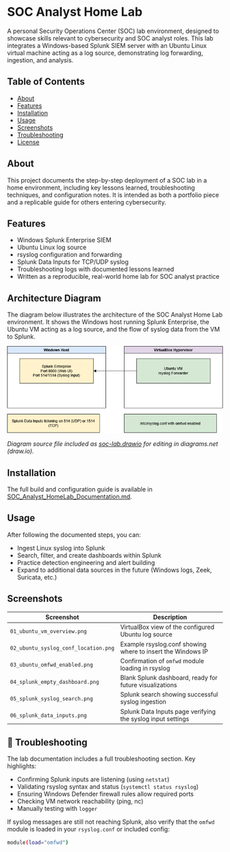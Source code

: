 # SOC Analyst Home Lab

A personal Security Operations Center (SOC) lab environment, designed to showcase skills relevant to cybersecurity and SOC analyst roles. This lab integrates a Windows-based Splunk SIEM server with an Ubuntu Linux virtual machine acting as a log source, demonstrating log forwarding, ingestion, and analysis.

## Table of Contents

- [About](#about)
- [Features](#features)
- [Installation](#installation)
- [Usage](#usage)
- [Screenshots](#screenshots)
- [Troubleshooting](#troubleshooting)
- [License](#license)

## About

This project documents the step-by-step deployment of a SOC lab in a home environment, including key lessons learned, troubleshooting techniques, and configuration notes. It is intended as both a portfolio piece and a replicable guide for others entering cybersecurity.

## Features

- Windows Splunk Enterprise SIEM
- Ubuntu Linux log source
- rsyslog configuration and forwarding
- Splunk Data Inputs for TCP/UDP syslog
- Troubleshooting logs with documented lessons learned
- Written as a reproducible, real-world home lab for SOC analyst practice

## Architecture Diagram

The diagram below illustrates the architecture of the SOC Analyst Home Lab environment. It shows the Windows host running Splunk Enterprise, the Ubuntu VM acting as a log source, and the flow of syslog data from the VM to Splunk.

![SOC Analyst Home Lab Architecture](./screenshots/SOC_Analyst_Home_Lab_Architecture.png)

*Diagram source file included as [soc-lab.drawio](./screenshots/soc-lab.drawio) for editing in diagrams.net (draw.io).*


## Installation

The full build and configuration guide is available in [SOC_Analyst_HomeLab_Documentation.md](./docs/SOC_Analyst_Home_Lab_Documentation.md).

## Usage

After following the documented steps, you can:

- Ingest Linux syslog into Splunk
- Search, filter, and create dashboards within Splunk
- Practice detection engineering and alert building
- Expand to additional data sources in the future (Windows logs, Zeek, Suricata, etc.)

## Screenshots

| Screenshot | Description |
|------------|-------------|
| `01_ubuntu_vm_overview.png` | VirtualBox view of the configured Ubuntu log source |
| `02_ubuntu_syslog_conf_location.png` | Example rsyslog.conf showing where to insert the Windows IP |
| `03_ubuntu_omfwd_enabled.png` | Confirmation of `omfwd` module loading in rsyslog |
| `04_splunk_empty_dashboard.png` | Blank Splunk dashboard, ready for future visualizations |
| `05_splunk_syslog_search.png` | Splunk search showing successful syslog ingestion |
| `06_splunk_data_inputs.png` | Splunk Data Inputs page verifying the syslog input settings |

## 🩵 Troubleshooting

The lab documentation includes a full troubleshooting section. Key highlights:

- Confirming Splunk inputs are listening (using `netstat`)
- Validating rsyslog syntax and status (`systemctl status rsyslog`)
- Ensuring Windows Defender firewall rules allow required ports
- Checking VM network reachability (ping, nc)
- Manually testing with `logger`

If syslog messages are still not reaching Splunk, also verify that the `omfwd` module is loaded in your `rsyslog.conf` or included config:

```bash
module(load="omfwd")
